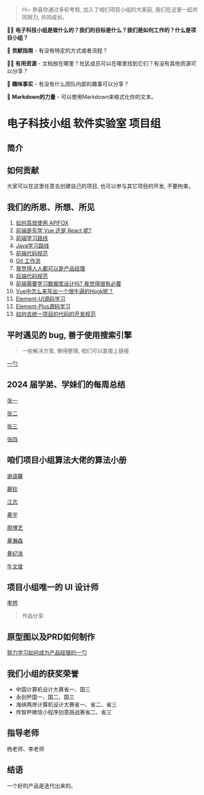 > Hi~ 恭喜你通过多轮考核, 加入了咱们项目小组的大家庭, 我们在这里一起共同努力, 共同成长。

🙋‍♀️ **电子科技小组是做什么的？我们的目标是什么？我们是如何工作的？什么是项目小组？** 

🌈 **贡献指南** - 有没有特定的方式或者流程？

👩‍💻 **有用资源** - 文档放在哪里？社区成员可以在哪里找到它们？有没有其他资源可以分享？

🍿 **趣味事实** - 有没有什么团队内部的趣事可以分享？

🧙 **Markdown的力量** - 可以使用Markdown来格式化你的文本。

# 电子科技小组 软件实验室 项目组

## 简介

## 如何贡献

大家可以在这里任意去创建自己的项目, 也可以参与其它项目的开发, 不要拘束。

## 我们的所思、所想、所见

1. [如何高效使用 APIFOX]()
2. [前端是先学 Vue 还是 React 呢?]()
3. [前端学习路线]()
4. [Java学习路线]()
5. [前端代码规范]()
6. [ Git 工作流]()
7. [我觉得人人都可以是产品经理]()
8. [后端代码规范]()
9. [前端需要学习数据库设计吗? 我觉得很有必要]()
10. [Vue中怎么来写出一个很牛逼的Hook呢？]()
11. [Element-UI源码学习]()
12. [Element-Plus源码学习]()
13. [如何去统一项目的代码的开发规范](https://github.com/Electronic-Technology-Sub-Group/22-Zrm-doc/blob/main/%E5%A6%82%E4%BD%95%E5%8E%BB%E7%BB%9F%E4%B8%80%E4%B8%8D%E5%90%8C%E5%BC%80%E5%8F%91%E8%80%85%E7%9A%84%E4%BB%A3%E7%A0%81%E7%BC%96%E5%86%99%E9%A3%8E%E6%A0%BC.md)

## 平时遇见的 bug, 善于使用搜索引擎

> 一些解决方案, 懒得整理, 咱们可以直接上链接

[一勺]()

## 2024 届学弟、学妹们的每周总结

[张一]()

[张二]()

[张三]()

[张四]()

## 咱们项目小组算法大佬的算法小册

[谢语馨]()

[鹿钦]()

[江志]()

[黄宇]()

[周博艺]()

[量瀚森]()

[黄纪浩]()

[牛文俊]()

## 项目小组唯一的 UI 设计师

[李想]()

> 作品分享:

## 原型图以及PRD如何制作

[努力学习如何成为产品经理的一勺]()

## 我们小组的获奖荣誉

- 中国计算机设计大赛省一、国三
- 永创杯国一、国二、国三
- 海峡两岸计算机设计大赛省一、省二、省三
- 传智杯微信小程序创意挑战赛省二、省三

## 指导老师

杨老师、李老师

## 结语

一个好的产品是迭代出来的。
